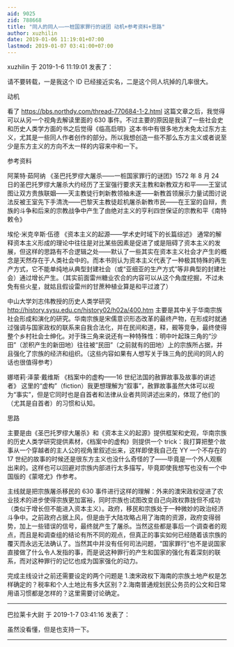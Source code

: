 ```yaml
---
aid: 9025
zid: 788668
title: "同人的同人——一桩国家罪行的谜团 动机+参考资料+思路"
author: xuzhilin
date: 2019-01-06 11:19:01+07:00
lastmod: 2019-01-07 03:41:00+07:00
---
```


xuzhilin 于 2019-1-6 11:19:01 发表了：

请不要转载，一是我这个 ID 已经接近实名，二是这个同人坑掉的几率很大。

动机

看了
https://bbs.northdy.com/thread-770684-1-2.html
这篇文章之后，我觉得可以从另一个视角去解读里面的 630 事件。不过主要的原因是我读了一些社会史和历史人类学方面的书之后觉得《临高启明》这本书中有很多地方未免太过东方主义，尤其是一些同人作者创作的部分。所以我想创造一些不那么东方主义或者说至少是东方主义的方向不太一样的内容来中和一下。

参考资料

阿莱特·茹阿纳 《圣巴托罗缪大屠杀——一桩国家罪行的谜团》1572 年 8 月 24 日的圣巴托罗缪大屠杀大约经历了王室强行要求天主教和新教双方和平——王室试图让双方贵族联姻——天主教徒行刺新教领袖未遂——新教首领展示力量试图讨说法反被王室先下手清洗——巴黎天主教徒趁机屠杀新教市民——在王室的自辩，贵族的斗争和后来的宗教战争中产生了由绝对主义的亨利四世保证的宗教和平《南特敕令》

埃伦·米克辛斯·伍德 《资本主义的起源——学术史时域下的长篇综述》 通常的解释资本主义形成的理论中往往是对比某些因素是促进了或是阻碍了资本主义的发展，但这样的思路有不合逻辑之处——默认了一些其实在资本主义社会才产生的概念是天然存在于人类社会中的。而本书则认为资本主义代表了一种极其特殊的再生产方式，它不能单纯地从典型封建社会（或“亚细亚的生产方式”等非典型的封建社会）通过增长产生。（其实前面雷州糖业农合的内容可以从这个角度挖掘，不过未免有些火星，就姑且假设雷州的甘蔗种植业算是和平过渡了）

中山大学刘志伟教授的历史人类学研究
http://history.sysu.edu.cn/history02/h02a/400.htm
主要是其中关于华南宗族社会形成和演化的研究。华南宗族是宋儒意识形态改革的最终产物，在形成时就通过强调与国家政权的联系来自我合法化，并在民间和道，释，觋等竞争，最终使得整个乡村社会士绅化。对于珠三角来说还有一种特殊性：明中叶起珠三角的“沙田”（淤积产生的新田地）往往被“民田”（之前就有的田地）上的宗族所占据，并且强化了宗族的经济和组织。（这些内容如果有人想写关于珠三角的民间的同人的话也很值得参考）

娜塔莉·泽蒙·戴维斯 《档案中的虚构——16 世纪法国的赦罪故事及故事的讲述者》 这里的“虚构”（fiction）我更想理解为“叙事”，赦罪故事虽然大体可以视为“事实”，但是它同时也是自首者和法律从业者共同讲述出来的，体现了他们的（尤其是自首者）的习惯和认知。

思路

主要是由《圣巴托罗缪大屠杀》和《资本主义的起源》提供框架和史观，华南宗族的历史人类学研究提供素材，《档案中的虚构》则提供一个 trick：我打算把整个故事从一个穿越者的主人公的视角里叙述出来，这样即使我自己在 YY 一个不存在的 17 世纪的故事的时候还是很东方主义也没什么奇怪的了——毕竟是一个外人观察出来的。这样也可以回避对宗族内部进行太多描写，毕竟即使我想写也没有一个中国版的《蒙塔尤》作参考。

主线就是把宗族屠杀移民的 630 事件进行这样的理解：外来的澳宋政权促进了农业技术的进步使得宗族更加富裕，同时宗族也试图改变自己向政权靠拢但不成功（类似于增长但不能进入资本主义）。政府，移民和宗族处于一种微妙的政治经济斗争中。之前政府占据上风，但是由于大陆攻略占用了海南的资源，政府变得弱势，加上一些错误的信号，最终就产生了屠杀。当然这些都是事后一个调查者的观点，而且是和调查组的结论有所不同的观点，但真正的事实如何已经随着该宗族的覆灭而永远无法确认了。当然其中并没有任何司法问题，“国家罪行”也不是说国家直接做了什么令人发指的事，而是说这种罪行的产生和国家的强化有着深刻的联系，而对这种罪行的记忆也成为国家强化的动力。

完成主线设计之前还需要设定的两个问题是 1.澳宋政权下海南的宗族土地产权是怎样确定的？税率和个人土地比有多大区别？2.海南普通规划民公务员的公文和日常用语习惯都是怎样的？这里需要讨论确定。

---

巴拉莱卡大尉 于 2019-1-7 03:41:16 发表了：

虽然没看懂，但是也支持一下。

---

